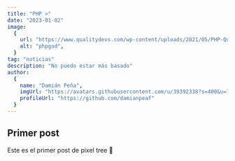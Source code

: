 ```yaml
---
title: "PHP >"
date: "2023-01-02"
image:
  {
    url: "https://www.qualitydevs.com/wp-content/uploads/2021/05/PHP-Quality-Devs-1-1288x724.jpg",
    alt: "phpgod",
  }
tag: "noticias"
description: "No puedo estar más basado"
author:
  {
    name: "Damián Peña",
    imgUrl: "https://avatars.githubusercontent.com/u/39392338?s=400&u=75c45e7802c7f32b6faf7501343163381bd7fed6&v=4",
    profileUrl: "https://github.com/damianpeaf"
  }
---
```


## Primer post

Este es el primer post de pixel tree 🖖
